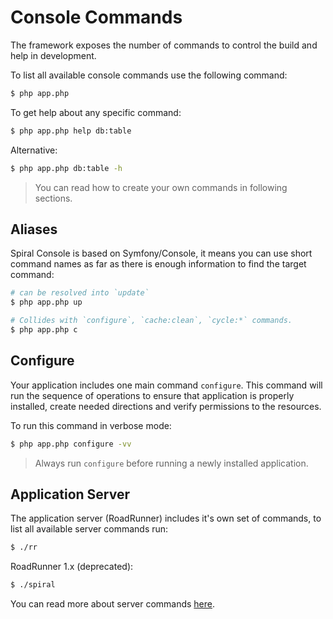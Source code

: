 # Console Commands

The framework exposes the number of commands to control the build and help in development.

To list all available console commands use the following command:

```bash
$ php app.php
```

To get help about any specific command:

```bash
$ php app.php help db:table
```

Alternative:

```bash
$ php app.php db:table -h
```

> You can read how to create your own commands in following sections.

## Aliases

Spiral Console is based on Symfony/Console, it means you can use short command names as far as there is enough
information to find the target command:

```bash
# can be resolved into `update`
$ php app.php up 

# Collides with `configure`, `cache:clean`, `cycle:*` commands.
$ php app.php c
```

## Configure

Your application includes one main command `configure`. This command will run the sequence of operations to ensure
that application is properly installed, create needed directions and verify permissions to the resources.

To run this command in verbose mode:

```bash
$ php app.php configure -vv
```

> Always run `configure` before running a newly installed application.

## Application Server

The application server (RoadRunner) includes it's own set of commands, to list all available server commands run:

```bash
$ ./rr
```

RoadRunner 1.x (deprecated):

```bash
$ ./spiral
```

You can read more about server commands [here](https://roadrunner.dev/docs/beep-beep-cli).
